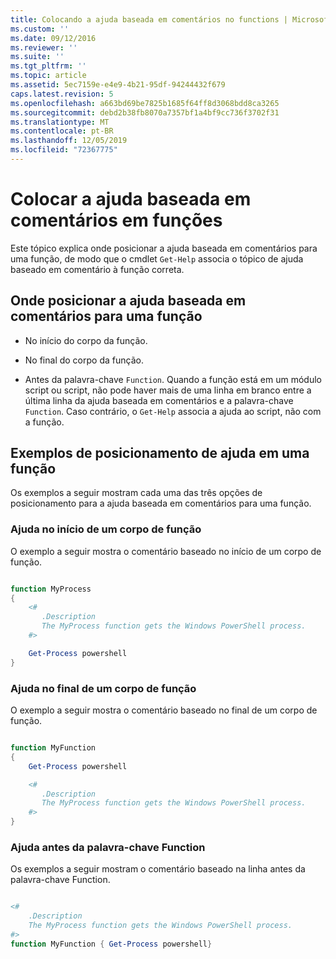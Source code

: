```yaml
---
title: Colocando a ajuda baseada em comentários no functions | Microsoft Docs
ms.custom: ''
ms.date: 09/12/2016
ms.reviewer: ''
ms.suite: ''
ms.tgt_pltfrm: ''
ms.topic: article
ms.assetid: 5ec7159e-e4e9-4b21-95df-94244432f679
caps.latest.revision: 5
ms.openlocfilehash: a663bd69be7825b1685f64ff8d3068bdd8ca3265
ms.sourcegitcommit: debd2b38fb8070a7357bf1a4bf9cc736f3702f31
ms.translationtype: MT
ms.contentlocale: pt-BR
ms.lasthandoff: 12/05/2019
ms.locfileid: "72367775"
---
```

# <a name="placing-comment-based-help-in-functions"></a>Colocar a ajuda baseada em comentários em funções

Este tópico explica onde posicionar a ajuda baseada em comentários para uma função, de modo que o cmdlet `Get-Help` associa o tópico de ajuda baseado em comentário à função correta.

## <a name="where-to-place-comment-based-help-for-a-function"></a>Onde posicionar a ajuda baseada em comentários para uma função

- No início do corpo da função.

- No final do corpo da função.

- Antes da palavra-chave `Function`. Quando a função está em um módulo script ou script, não pode haver mais de uma linha em branco entre a última linha da ajuda baseada em comentários e a palavra-chave `Function`. Caso contrário, o `Get-Help` associa a ajuda ao script, não com a função.

## <a name="examples-of-help-placement-in-a-function"></a>Exemplos de posicionamento de ajuda em uma função

 Os exemplos a seguir mostram cada uma das três opções de posicionamento para a ajuda baseada em comentários para uma função.

### <a name="help-at-the-beginning-of-a-function-body"></a>Ajuda no início de um corpo de função

 O exemplo a seguir mostra o comentário baseado no início de um corpo de função.

```powershell

function MyProcess
{
    <#
       .Description
       The MyProcess function gets the Windows PowerShell process.
    #>

    Get-Process powershell
}

```

### <a name="help-at-the-end-of-a-function-body"></a>Ajuda no final de um corpo de função

 O exemplo a seguir mostra o comentário baseado no final de um corpo de função.

```powershell

function MyFunction
{
    Get-Process powershell

    <#
       .Description
       The MyProcess function gets the Windows PowerShell process.
    #>
}

```

### <a name="help-before-the-function-keyword"></a>Ajuda antes da palavra-chave Function

 Os exemplos a seguir mostram o comentário baseado na linha antes da palavra-chave Function.

```powershell

<#
    .Description
    The MyProcess function gets the Windows PowerShell process.
#>
function MyFunction { Get-Process powershell}

```
